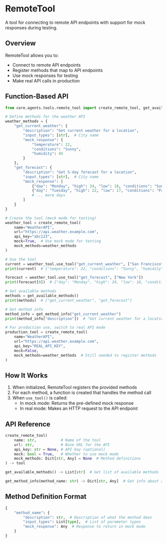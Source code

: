 # RemoteTool

A tool for connecting to remote API endpoints with support for mock responses during testing.

## Overview

RemoteTool allows you to:
- Connect to remote API endpoints
- Register methods that map to API endpoints
- Use mock responses for testing
- Make real API calls in production

## Function-Based API

```python
from core.agents.tools.remote_tool import create_remote_tool, get_available_methods, get_method_info

# Define methods for the weather API
weather_methods = {
    "get_current_weather": {
        "description": "Get current weather for a location",
        "input_types": [str],  # City name
        "mock_response": {
            "temperature": 22,
            "conditions": "Sunny",
            "humidity": 45
        }
    },
    "get_forecast": {
        "description": "Get 5-day forecast for a location",
        "input_types": [str],  # City name
        "mock_response": [
            {"day": "Monday", "high": 24, "low": 18, "conditions": "Sunny"},
            {"day": "Tuesday", "high": 22, "low": 17, "conditions": "Partly Cloudy"}
            # ... more days
        ]
    }
}

# Create the tool (mock mode for testing)
weather_tool = create_remote_tool(
    name="WeatherAPI",
    url="https://api.weather.example.com",
    api_key="abc123",
    mock=True,  # Use mock mode for testing
    mock_methods=weather_methods
)

# Use the tool
current = weather_tool.use_tool("get_current_weather", ["San Francisco"])
print(current)  # {"temperature": 22, "conditions": "Sunny", "humidity": 45}

forecast = weather_tool.use_tool("get_forecast", ["New York"])
print(forecast[0])  # {"day": "Monday", "high": 24, "low": 18, "conditions": "Sunny"}

# Get available methods
methods = get_available_methods()
print(methods)  # ["get_current_weather", "get_forecast"]

# Get method info
method_info = get_method_info("get_current_weather")
print(method_info["description"])  # "Get current weather for a location"

# For production use, switch to real API mode
production_tool = create_remote_tool(
    name="WeatherAPI",
    url="https://api.weather.example.com",
    api_key="REAL_API_KEY",
    mock=False,
    mock_methods=weather_methods  # Still needed to register methods
)
```

## How It Works

1. When initialized, RemoteTool registers the provided methods
2. For each method, a function is created that handles the method call
3. When `use_tool()` is called:
   - In mock mode: Returns the pre-defined mock response
   - In real mode: Makes an HTTP request to the API endpoint

## API Reference

```python
create_remote_tool(
    name: str,           # Name of the tool
    url: str,            # Base URL for the API
    api_key: str = None, # API key (optional)
    mock: bool = True,   # Whether to use mock mode
    mock_methods: Dict[str, Any] = None  # Method definitions
) -> tool

get_available_methods() -> List[str]  # Get list of available methods

get_method_info(method_name: str) -> Dict[str, Any]  # Get info about a method
```

## Method Definition Format

```python
{
    "method_name": {
        "description": str,  # Description of what the method does
        "input_types": List[type],  # List of parameter types
        "mock_response": Any  # Response to return in mock mode
    }
}
